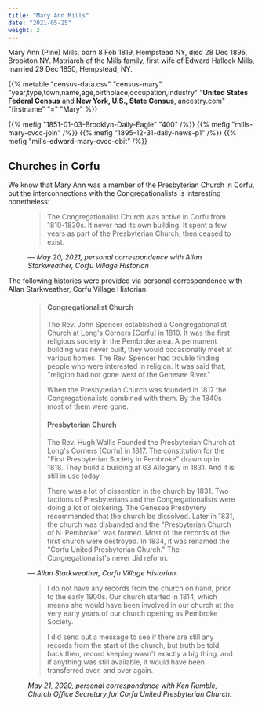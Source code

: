 ```yaml
---
title: "Mary Ann Mills"
date: "2021-05-25"
weight: 2
---
```


Mary Ann (Pine) Mills, born 8 Feb 1819, Hempstead NY, died 28 Dec 1895, Brookton NY. Matriarch of the Mills family, first wife of Edward Hallock Mills, married 29 Dec 1850, Hempstead, NY.

<!--more-->

{{% metable "census-data.csv" "census-mary" "year,type,town,name,age,birthplace,occupation,industry" "**United States Federal Census** and **New York, U.S., State Census**, ancestry.com" "firstname" "=" "Mary" %}}

{{% mefig "1851-01-03-Brooklyn-Daily-Eagle" "400" /%}}
{{% mefig "mills-mary-cvcc-join"  /%}}
{{% mefig "1895-12-31-daily-news-p1" /%}}
{{% mefig "mills-edward-mary-cvcc-obit"  /%}}

## Churches in Corfu 

We know that Mary Ann was a member of the Presbyterian Church in Corfu, but the interconnections with the Congregationalists is interesting nonetheless:

<figure>
<blockquote>
The Congregationalist Church was active in Corfu from 1810-1830s. It never had its own building. It spent a few years as part of the Presbyterian Church,  then ceased to exist.
</blockquote>
<figcaption>
— <cite>May 20, 2021, personal correspondence with Allan Starkweather, Corfu Village Historian</cite>
</figcaption>
</figure>

The following histories were provided via personal correspondence with Allan Starkweather, Corfu Village Historian:

<figure>
  <blockquote>
  <h4>Congregationalist Church</h4>

  The Rev. John Spencer established a Congregationalist Church at Long's Corners [Corfu] in 1810. It was the first religious society in the Pembroke area. A permanent building was never built, they would occasionally meet at various homes. The Rev. Spencer had trouble finding people who were interested in religion. It was said that, "religion had not gone west of the Genesee River."

  When the Presbyterian Church was founded in 1817 the Congregationalists combined with them. By the 1840s most of them were gone.

  <h4>Presbyterian Church</h4

  The Rev. Hugh Wallis Founded the Presbyterian Church at Long's Corners [Corfu] in 1817. The constitution for the "First Presbyterian Society in Pembroke" drawn up in 1818. They build a building at 63 Allegany in 1831. And it is still in use today.
  
  There was a lot of dissention in the church by 1831. Two factions of Presbyterians and the Congregationalists were doing a lot of bickering. The Genesee Presbytery recommended that the church be dissolved. Later in 1831, the church was disbanded and the "Presbyterian Church of N. Pembroke" was formed. Most of the records of the first church were destroyed. In 1834, it was renamed the "Corfu United Presbyterian Church." The Congregationalist's never did reform.
  </blockquote>
  <figcaption>— <cite>Allan Starkweather, Corfu Village Historian.</cite></figcaption>
</figure>

<figure>
<blockquote>
I do not have any records from the church on hand, prior to the early 1900s.  Our church started in 1814, which means she would have been involved in our church at the very early years of our church opening as Pembroke Society. 

I did send out a message to see if there are still any records from the start of the church, but truth be told, back then, record keeping wasn't exactly a big thing. and if anything was still available, it would have been transferred over, and over again. 
</blockquote>
<figcaption><cite>May 21, 2020, personal correspondence with Ken Rumble, Church Office Secretary for Corfu United Presbyterian Church:</cite>
</figcaption>
</figure>



